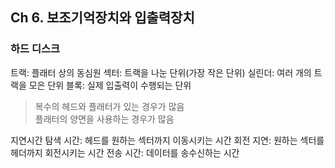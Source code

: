 ## Ch 6. 보조기억장치와 입출력장치

### 하드 디스크
트랙: 플래터 상의 동심원
섹터: 트랙을 나눈 단위(가장 작은 단위)
실린더: 여러 개의 트랙을 모은 단위
블록: 실제 입출력이 수행되는 단위
> 복수의 헤드와 플래터가 있는 경우가 많음<br>
> 플래터의 양면을 사용하는 경우가 많음

지연시간
탐색 시간: 헤드를 원하는 섹터까지 이동시키는 시간
회전 지연: 원하는 섹터를 헤더까지 회전시키는 시간
전송 시간: 데이터를 송수신하는 시간
